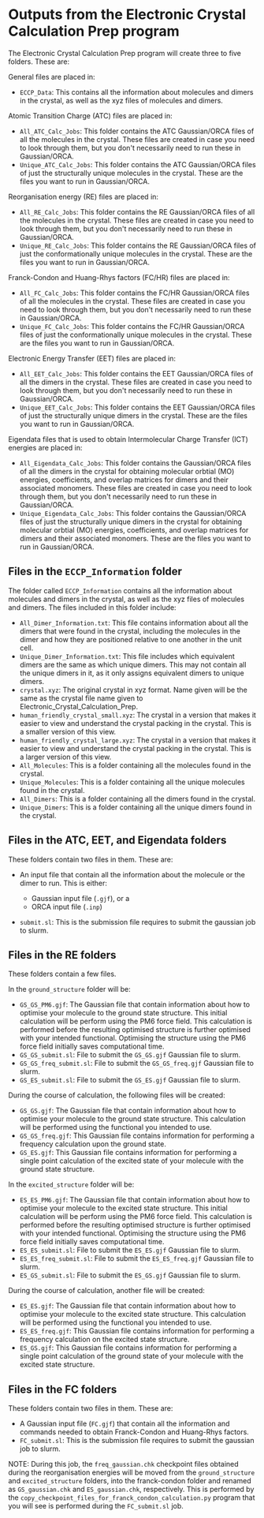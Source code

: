 # Outputs from the Electronic Crystal Calculation Prep program

The Electronic Crystal Calculation Prep program will create three to five folders. These are: 

General files are placed in:

* ``ECCP_Data``: This contains all the information about molecules and dimers in the crystal, as well as the xyz files of molecules and dimers. 

Atomic Transition Charge (ATC) files are placed in:

* ``All_ATC_Calc_Jobs``: This folder contains the ATC Gaussian/ORCA files of all the molecules in the crystal. These files are created in case you need to look through them, but you don't necessarily need to run these in Gaussian/ORCA. 
* ``Unique_ATC_Calc_Jobs``: This folder contains the ATC Gaussian/ORCA files of just the structurally unique molecules in the crystal. These are the files you want to run in Gaussian/ORCA. 

Reorganisation energy (RE) files are placed in:

* ``All_RE_Calc_Jobs``: This folder contains the RE Gaussian/ORCA files of all the molecules in the crystal. These files are created in case you need to look through them, but you don't necessarily need to run these in Gaussian/ORCA. 
* ``Unique_RE_Calc_Jobs``: This folder contains the RE Gaussian/ORCA files of just the conformationally unique molecules in the crystal. These are the files you want to run in Gaussian/ORCA. 

Franck-Condon and Huang-Rhys factors (FC/HR) files are placed in:

* ``All_FC_Calc_Jobs``: This folder contains the FC/HR Gaussian/ORCA files of all the molecules in the crystal. These files are created in case you need to look through them, but you don't necessarily need to run these in Gaussian/ORCA. 
* ``Unique_FC_Calc_Jobs``: This folder contains the FC/HR Gaussian/ORCA files of just the conformationally unique molecules in the crystal. These are the files you want to run in Gaussian/ORCA. 

Electronic Energy Transfer (EET) files are placed in:

* ``All_EET_Calc_Jobs``: This folder contains the EET Gaussian/ORCA files of all the dimers in the crystal. These files are created in case you need to look through them, but you don't necessarily need to run these in Gaussian/ORCA. 
* ``Unique_EET_Calc_Jobs``: This folder contains the EET Gaussian/ORCA files of just the structurally unique dimers in the crystal. These are the files you want to run in Gaussian/ORCA. 

Eigendata files that is used to obtain Intermolecular Charge Transfer (ICT) energies are placed in:

* ``All_Eigendata_Calc_Jobs``: This folder contains the Gaussian/ORCA files of all the dimers in the crystal for obtaining molecular orbtial (MO) energies, coefficients, and overlap matrices for dimers and their associated monomers. These files are created in case you need to look through them, but you don't necessarily need to run these in Gaussian/ORCA. 
* ``Unique_Eigendata_Calc_Jobs``: This folder contains the Gaussian/ORCA files of just the structurally unique dimers in the crystal for obtaining molecular orbtial (MO) energies, coefficients, and overlap matrices for dimers and their associated monomers. These are the files you want to run in Gaussian/ORCA. 


## Files in the ``ECCP_Information`` folder

The folder called ``ECCP_Information`` contains all the information about molecules and dimers in the crystal, as well as the xyz files of molecules and dimers. The files included in this folder include: 

* ``All_Dimer_Information.txt``: This file contains information about all the dimers that were found in the crystal, including the molecules in the dimer and how they are positioned relative to one another in the unit cell. 
* ``Unique_Dimer_Information.txt``: This file includes which equivalent dimers are the same as which unique dimers. This may not contain all the unique dimers in it, as it only assigns equivalent dimers to unique dimers. 
* ``crystal.xyz``: The original crystal in xyz format. Name given will be the same as the crystal file name given to Electronic_Crystal_Calculation_Prep.
* ``human_friendly_crystal_small.xyz``: The crystal in a version that makes it easier to view and understand the crystal packing in the crystal. This is a smaller version of this view. 
* ``human_friendly_crystal_large.xyz``: The crystal in a version that makes it easier to view and understand the crystal packing in the crystal. This is a larger version of this view. 
* ``All_Molecules``: This is a folder containing all the molecules found in the crystal. 
* ``Unique_Molecules``: This is a folder containing all the unique molecules found in the crystal. 
* ``All_Dimers``: This is a folder containing all the dimers found in the crystal. 
* ``Unique_Dimers``: This is a folder containing all the unique dimers found in the crystal. 


## Files in the ATC, EET, and Eigendata folders

These folders contain two files in them. These are:

* An input file  that contain all the information about the molecule or the dimer to run. This is either:

	* Gaussian input file (``.gjf``), or a
	* ORCA input file (``.inp``)

* ``submit.sl``: This is the submission file requires to submit the gaussian job to slurm. 


## Files in the RE folders

These folders contain a few files. 

In the ``ground_structure`` folder will be:

* ``GS_GS_PM6.gjf``: The Gaussian file that contain information about how to optimise your molecule to the ground state structure. This initial calculation will be perform using the PM6 force field. This calculation is performed before the resulting optimised structure is further optimised with your intended functional. Optimising the structure using the PM6 force field initially saves computational time. 
* ``GS_GS_submit.sl``: File to submit the ``GS_GS.gjf`` Gaussian file to slurm.
* ``GS_GS_freq_submit.sl``: File to submit the ``GS_GS_freq.gjf`` Gaussian file to slurm.
* ``GS_ES_submit.sl``: File to submit the ``GS_ES.gjf`` Gaussian file to slurm.

During the course of calculation, the following files will be created:

* ``GS_GS.gjf``: The Gaussian file that contain information about how to optimise your molecule to the ground state structure. This calculation will be performed using the functional you intended to use. 
* ``GS_GS_freq.gjf``: This Gaussian file contains information for performing a frequency calculation upon the ground state. 
* ``GS_ES.gjf``: This Gaussian file contains information for performing a single point calculation of the excited state of your molecule with the ground state structure. 

In the ``excited_structure`` folder will be:

* ``ES_ES_PM6.gjf``: The Gaussian file that contain information about how to optimise your molecule to the excited state structure. This initial calculation will be perform using the PM6 force field. This calculation is performed before the resulting optimised structure is further optimised with your intended functional. Optimising the structure using the PM6 force field initially saves computational time. 
* ``ES_ES_submit.sl``: File to submit the ``ES_ES.gjf`` Gaussian file to slurm.
* ``ES_ES_freq_submit.sl``: File to submit the ``ES_ES_freq.gjf`` Gaussian file to slurm.
* ``ES_GS_submit.sl``: File to submit the ``ES_GS.gjf`` Gaussian file to slurm.

During the course of calculation, another file will be created:

* ``ES_ES.gjf``: The Gaussian file that contain information about how to optimise your molecule to the excited state structure. This calculation will be performed using the functional you intended to use. 
* ``ES_ES_freq.gjf``: This Gaussian file contains information for performing a frequency calculation on the excited state structure. 
* ``ES_GS.gjf``: This Gaussian file contains information for performing a single point calculation of the ground state of your molecule with the excited state structure. 

## Files in the FC folders

These folders contain two files in them. These are:

* A Gaussian input file (``FC.gjf``) that contain all the information and commands needed to obtain Franck-Condon and Huang-Rhys factors. 
* ``FC_submit.sl``: This is the submission file requires to submit the gaussian job to slurm. 

NOTE: During this job, the ``freq_gaussian.chk`` checkpoint files obtained during the reorganisation energies will be moved from the ``ground_structure`` and ``excited_structure`` folders, into the franck-condon folder and renamed as ``GS_gaussian.chk`` and ``ES_gaussian.chk``, respectively. This is performed by the ``copy_checkpoint_files_for_franck_condon_calculation.py`` program that you will see is performed during the ``FC_submit.sl`` job. 










